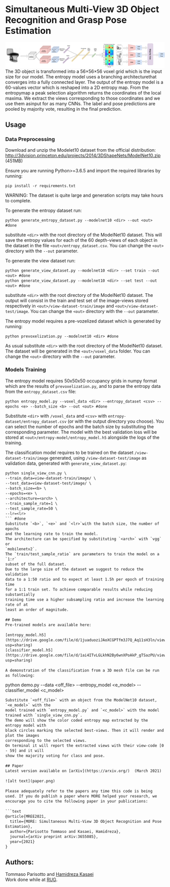 # Simultaneous Multi-View 3D Object Recognition and Grasp Pose Estimation
![alt text](overview.png)
The 3D object is transformed into a 56×56×56 voxel grid which is the input size for our model. The entropy model uses a branching architecturethat converges into a fully connected layer. The output of the entropy model is a 60-values vector which is reshaped into a 2D entropy map. From the entropymap  a  peak  selection  algorithm  returns  the  coordinates  of  the  local  maxima.  We  extract  the  views  corresponding  to  those  coordinates  and  we  use  them  asinput for as many CNNs. The label and pose predictions are pooled by majority vote, resulting in the final prediction.

## Usage
### Data Preprocessing
Download and unzip the Modelet10 dataset from the official distribution:
http://3dvision.princeton.edu/projects/2014/3DShapeNets/ModelNet10.zip (451MB)

Ensure you are running Python>=3.6.5 and import the required libraries by running:
```
pip install -r requirements.txt
```

WARNING: The dataset is quite large and generation scripts may take 
hours to complete.

To generate the entropy dataset run:
```
python generate_entropy_dataset.py --modelnet10 <dir> --out <out> #done
```
substitute `<dir>` with the root directory of the ModelNet10 dataset.
This will save the entropy values for each of the 60 depth-views of 
each object in the dataset in the file `<out>/entropy_dataset.csv`.
You can change the `<out>` directory with the `--out` parameter.

To generate the view dataset run:
```
python generate_view_dataset.py --modelnet10 <dir> --set train --out <out> #done
python generate_view_dataset.py --modelnet10 <dir> --set test --out <out> #done
```
substitute `<dir>` with the root directory of the ModelNet10 dataset. 
The output will consist in the train and test set of the image-views
stored respectively in `<out>/view-dataset-train/image` and
`<out>/view-dataset-test/image`. You can change the `<out>` directory with the 
`--out` parameter.

The entropy model requires a pre-vozelized dataset which is generated 
by running:
```
python prevoxelization.py --modelnet10 <dir> #done
```
As usual substitute `<dir>` with the root directory of the ModelNet10 dataset.
The dataset will be generated in the `<out>/voxel_data` folder. You can change the 
`<out>` directory with the `--out` parameter.


### Models Training
The entropy model requires 50x50x50 occupancy grids in numpy format which 
are the results of `prevoxelization.py`, and to parse the entropy data 
from the `entropy_dataset.csv` file: 
```
python entropy_model.py --voxel_data <dir> --entropy_dataset <csv> --epochs <e> --batch_size <b> --out <out> #done
```
Substitute `<dir>` with `/voxel_data` and `<csv>` with 
`entropy-dataset/entropy_dataset.csv` (or with the output directory you choose).
You can select the number of epochs and the batch size by substituting the corresponding 
parameter.
The model with the best validation loss will be stored at 
`<out>/entropy-model/entropy_model.h5` alongside the logs of the training.

The classification model requires to be trained on the dataset `/view-dataset-train/image` generated,
using `/view-dataset-test/image` as validation data, generated with `generate_view_dataset.py`:
```
python single_view_cnn.py \
--train_data=view-dataset-train/image/ \
--test_data=view-dataset-test/image/ \
--batch_size=<b> \
--epochs=<e> \
--architecture=<arch> \
--train_sample_rate=1 \
--test_sample_rate=50 \
--lr=<lr>
``` #done
Substitute `<b>`, `<e>` and `<lr>`with the batch size, the number of epochs 
and the learning rate to train the model.
The architecture can be specified by substituting `<arch>` with `vgg` or 
`mobilenetv2`.
The `train/test_sample_ratio` are parameters to train the model on a `1:r` 
subset of the full dataset.
Due to the large size of the dataset we suggest to reduce the validation 
data to a 1:50 ratio and to expect at least 1.5h per epoch of training time 
for a 1:1 train set. To achieve comparable results while reducing substantially 
training time use a higher subsampling ratio and increase the learning rate of at 
least an order of magnitude.

## Demo
Pre-trained models are available here: 

[entropy_model.h5](https://drive.google.com/file/d/1juaduoziJAoXCGPTfm3J7Q_Aq11sH3ln/view?usp=sharing)  
[classifier_model.h5](https://drive.google.com/file/d/1ai4ITvLGLkhN2By6wnXPoAkP_gTSazPU/view?usp=sharing)

A demonstration of the classification from a 3D mesh file can be run as following:
```
python demo.py --data <off_file> --entropy_model <e_model> --classifier_model <c_model>
```
Substitute `<off_file>` with an object from the ModelNet10 dataset, `<e_model>` with the
model trained with `entropy_model.py` and `<c_model>` with the model trained with `single_view_cnn.py`.
The demo will show the color coded entropy map extracted by the entropy model with 
black circles marking the selected best-views. Then it will render and plot the images
corresponding to the selected views. 
On terminal it will report the extracted views with their view-code [0 - 59] and it will
show the majority voting for class and pose.

## Paper
Latest version available on [arXiv](https://arxiv.org/)  (March 2021)

![alt text](paper.png)

Please adequately refer to the papers any time this code is being used. If you do publish a paper where MORE helped your research, we encourage you to cite the following paper in your publications:

```text
@article{MREE2021,
  title={MORE: Simultaneous Multi-View 3D Object Recognition and Pose Estimation},
  author={Parisotto Tommaso and Kasaei, Hamidreza},
  journal={arXiv preprint arXiv:3655085},
  year={2021}
}
```

## Authors: 
Tommaso Parisotto and [Hamidreza Kasaei](https://hkasaei.github.io/)  
Work done while at [RUG](https://www.rug.nl/).
